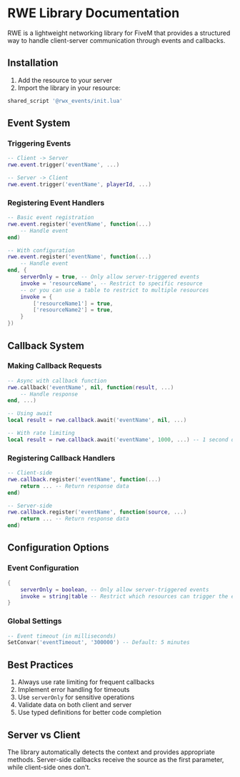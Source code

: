 # RWE Library Documentation

RWE is a lightweight networking library for FiveM that provides a structured way to handle client-server communication through events and callbacks.

## Installation

1. Add the resource to your server
2. Import the library in your resource:
```lua
shared_script '@rwx_events/init.lua'
```

## Event System

### Triggering Events

```lua
-- Client -> Server
rwe.event.trigger('eventName', ...)

-- Server -> Client
rwe.event.trigger('eventName', playerId, ...)
```

### Registering Event Handlers

```lua
-- Basic event registration
rwe.event.register('eventName', function(...)
    -- Handle event
end)

-- With configuration
rwe.event.register('eventName', function(...)
    -- Handle event
end, {
    serverOnly = true, -- Only allow server-triggered events
    invoke = 'resourceName', -- Restrict to specific resource
    -- or you can use a table to restrict to multiple resources
    invoke = {
        ['resourceName1'] = true,
        ['resourceName2'] = true,
    }
})
```

## Callback System

### Making Callback Requests

```lua
-- Async with callback function
rwe.callback('eventName', nil, function(result, ...)
    -- Handle response
end, ...)

-- Using await
local result = rwe.callback.await('eventName', nil, ...)

-- With rate limiting
local result = rwe.callback.await('eventName', 1000, ...) -- 1 second delay
```

### Registering Callback Handlers

```lua
-- Client-side
rwe.callback.register('eventName', function(...)
    return ... -- Return response data
end)

-- Server-side
rwe.callback.register('eventName', function(source, ...)
    return ... -- Return response data
end)
```

## Configuration Options

### Event Configuration

```lua
{
    serverOnly = boolean, -- Only allow server-triggered events
    invoke = string|table -- Restrict which resources can trigger the event
}
```

### Global Settings

```lua
-- Event timeout (in milliseconds)
SetConvar('eventTimeout', '300000') -- Default: 5 minutes
```

## Best Practices

1. Always use rate limiting for frequent callbacks
2. Implement error handling for timeouts
3. Use `serverOnly` for sensitive operations
4. Validate data on both client and server
5. Use typed definitions for better code completion

## Server vs Client

The library automatically detects the context and provides appropriate methods. Server-side callbacks receive the source as the first parameter, while client-side ones don't.
